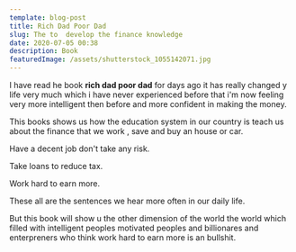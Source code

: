 ```yaml
---
template: blog-post
title: Rich Dad Poor Dad
slug: The to  develop the finance knowledge
date: 2020-07-05 00:38
description: Book
featuredImage: /assets/shutterstock_1055142071.jpg
---
```

I have read he book **rich dad poor dad** for days ago it has really changed y life very much which i have never experienced before that i'm now feeling very more intelligent then before and more confident in making the money.

This books shows us how the education system in our country is teach us about the finance that we work , save and buy an house or car.

Have a decent job don't take any risk.

Take loans to reduce tax.

Work hard to earn more.

These all are the sentences we hear more often in our daily life.

But this book will show u the other dimension of the world the world which filled with intelligent peoples motivated peoples and billionares and enterpreners who think work hard to earn more is an bullshit.
